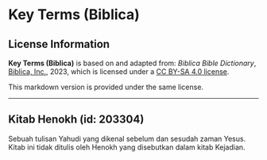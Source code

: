 # Key Terms (Biblica)

## License Information

**Key Terms (Biblica)** is based on and adapted from: _Biblica Bible Dictionary_, [Biblica, Inc.](https://www.biblica.com/), 2023, which is licensed under a [CC BY-SA 4.0 license](https://creativecommons.org/licenses/by-sa/4.0/legalcode.en).

This markdown version is provided under the same license.



--------------------------------

## Kitab Henokh (id: 203304)

Sebuah tulisan Yahudi yang dikenal sebelum dan sesudah zaman Yesus. Kitab ini tidak ditulis oleh Henokh yang disebutkan dalam kitab Kejadian.


